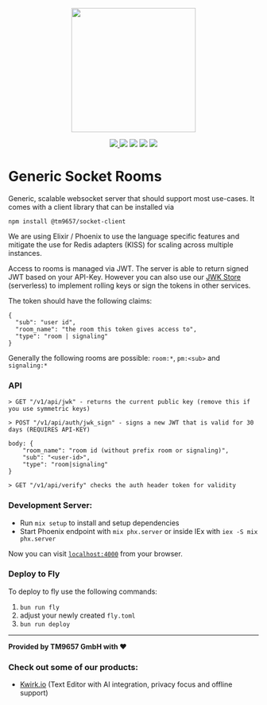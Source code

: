 <a href="https://tm9657.de?ref=github"><p align="center"><img width=250 src="https://cdn.tm9657.de/tm9657/images/generic_socket_rooms.png" /></p></a>
<p align="center">
    <a href="https://tm9657.de"><img src="https://img.shields.io/badge/website-more_from_us-C0222C.svg?style=flat&logo=PWA"> </a>
	  <a href="https://discord.ca9.io"><img src="https://img.shields.io/discord/673169081704120334?label=discord&style=flat&color=5a66f6&logo=Discord"></a>
	  <a href="https://twitter.com/tm9657"><img src="https://img.shields.io/badge/twitter-follow_us-1d9bf0.svg?style=flat&logo=Twitter"></a>
	  <a href="https://www.linkedin.com/company/tm9657/"><img src="https://img.shields.io/badge/linkedin-connect-0a66c2.svg?style=flat&logo=Linkedin"></a>
    <a href="https://merch.ca9.io"><img src="https://img.shields.io/badge/merch-support_us-red.svg?style=flat&logo=Spreadshirt"></a>
</p>

# Generic Socket Rooms
Generic, scalable websocket server that should support most use-cases. It comes with a client library that can be installed via

`npm install @tm9657/socket-client`

We are using Elixir / Phoenix to use the language specific features and mitigate the use for Redis adapters (KISS) for scaling across multiple instances.

Access to rooms is managed via JWT. The server is able to return signed JWT based on your API-Key. However you can also use our [JWK Store](https://github.com/TM9657/jwk-store) (serverless) to implement rolling keys or sign the tokens in other services.

The token should have the following claims:
```
{
  "sub": "user id",
  "room_name": "the room this token gives access to",
  "type": "room | signaling"
}
```

Generally the following rooms are possible: `room:*`, `pm:<sub>` and `signaling:*`

### API
```
> GET "/v1/api/jwk" - returns the current public key (remove this if you use symmetric keys)
```
```
> POST "/v1/api/auth/jwk_sign" - signs a new JWT that is valid for 30 days (REQUIRES API-KEY)

body: {
	"room_name": "room id (without prefix room or signaling)",
	"sub": "<user-id>",
	"type": "room|signaling"
}
```

```
> GET "/v1/api/verify" checks the auth header token for validity
```

### Development Server:

  * Run `mix setup` to install and setup dependencies
  * Start Phoenix endpoint with `mix phx.server` or inside IEx with `iex -S mix phx.server`

Now you can visit [`localhost:4000`](http://localhost:4000) from your browser.

### Deploy to Fly
To deploy to fly use the following commands:
1. `bun run fly`
2. adjust your newly created `fly.toml`
3. `bun run deploy`

---
**Provided by TM9657 GmbH with ❤️**
### Check out some of our products:
- [Kwirk.io](https://kwirk.io?ref=github) (Text Editor with AI integration, privacy focus and offline support)